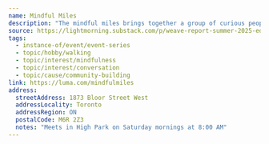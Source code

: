 ```yaml
---
name: Mindful Miles
description: "The mindful miles brings together a group of curious people to meet up and walk 5 miles (8km). It is a space for people who love wandering conversations along a wandering path."
source: https://lightmorning.substack.com/p/weave-report-summer-2025-edition
tags:
  - instance-of/event/event-series
  - topic/hobby/walking
  - topic/interest/mindfulness
  - topic/interest/conversation
  - topic/cause/community-building
link: https://luma.com/mindfulmiles
address:
  streetAddress: 1873 Bloor Street West
  addressLocality: Toronto
  addressRegion: ON
  postalCode: M6R 2Z3
  notes: "Meets in High Park on Saturday mornings at 8:00 AM"
---
```

